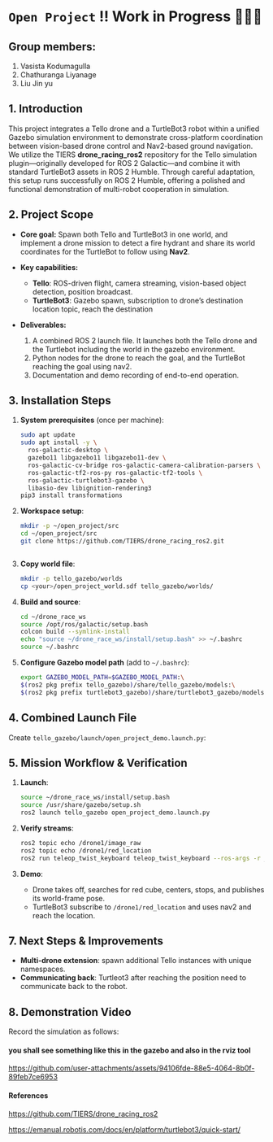 



# `Open Project`  ‼️ Work in Progress 👨‍🔧👷

## Group members: 
1) Vasista Kodumagulla
2) Chathuranga Liyanage 
3) Liu Jin yu

## 1. Introduction

This project integrates a Tello drone and a TurtleBot3 robot within a unified Gazebo simulation environment to demonstrate cross-platform coordination between vision-based drone control and Nav2-based ground navigation. We utilize the TIERS **drone_racing_ros2** repository for the Tello simulation plugin—originally developed for ROS 2 Galactic—and combine it with standard TurtleBot3 assets in ROS 2 Humble. Through careful adaptation, this setup runs successfully on ROS 2 Humble, offering a polished and functional demonstration of multi-robot cooperation in simulation.

## 2. Project Scope

* **Core goal:** Spawn both Tello and TurtleBot3 in one world, and implement a drone mission to detect a fire hydrant and share its world coordinates for the TurtleBot to follow using  **Nav2**.
* **Key capabilities:**

  * **Tello**: ROS-driven flight, camera streaming, vision-based object detection, position broadcast.
  * **TurtleBot3**: Gazebo spawn, subscription to drone’s destination location topic, reach the destination
* **Deliverables:**

  1. A combined ROS 2 launch file. It launches both the Tello drone and the Turtlebot including the world in the gazebo environment. 
  2. Python nodes for the drone to reach the goal, and the TurtleBot reaching the goal using nav2.
  3. Documentation and demo recording of end-to-end operation.

## 3. Installation Steps

1. **System prerequisites** (once per machine):

   ```bash
   sudo apt update
   sudo apt install -y \
     ros-galactic-desktop \
     gazebo11 libgazebo11 libgazebo11-dev \
     ros-galactic-cv-bridge ros-galactic-camera-calibration-parsers \
     ros-galactic-tf2-ros-py ros-galactic-tf2-tools \
     ros-galactic-turtlebot3-gazebo \
     libasio-dev libignition-rendering3
   pip3 install transformations
   ```
2. **Workspace setup**:

   ```bash
   mkdir -p ~/open_project/src
   cd ~/open_project/src
   git clone https://github.com/TIERS/drone_racing_ros2.git
   ```
   
     ```
3. **Copy world file**:

   ```bash
   mkdir -p tello_gazebo/worlds
   cp <your>/open_project_world.sdf tello_gazebo/worlds/
   ```
4. **Build and source**:

   ```bash
   cd ~/drone_race_ws
   source /opt/ros/galactic/setup.bash
   colcon build --symlink-install
   echo "source ~/drone_race_ws/install/setup.bash" >> ~/.bashrc
   source ~/.bashrc
   ```
5. **Configure Gazebo model path** (add to `~/.bashrc`):

   ```bash
   export GAZEBO_MODEL_PATH=$GAZEBO_MODEL_PATH:\
   $(ros2 pkg prefix tello_gazebo)/share/tello_gazebo/models:\
   $(ros2 pkg prefix turtlebot3_gazebo)/share/turtlebot3_gazebo/models
   ```

## 4. Combined Launch File

Create `tello_gazebo/launch/open_project_demo.launch.py`:


## 5. Mission Workflow & Verification

1. **Launch**:

   ```bash
   source ~/drone_race_ws/install/setup.bash
   source /usr/share/gazebo/setup.sh
   ros2 launch tello_gazebo open_project_demo.launch.py
   ```
2. **Verify streams**:

   ```bash
   ros2 topic echo /drone1/image_raw
   ros2 topic echo /drone1/red_location
   ros2 run teleop_twist_keyboard teleop_twist_keyboard --ros-args -r __ns:=/turtlebot
   ```
3. **Demo**:

   * Drone takes off, searches for red cube, centers, stops, and publishes its world-frame pose.
   * TurtleBot3 subscribe to `/drone1/red_location` and uses nav2 and reach the location. 

## 7. Next Steps & Improvements

* **Multi-drone extension**: spawn additional Tello instances with unique namespaces.
* **Communicating back**: Turtleot3 after reaching the position need to communicate back to the robot. 

## 8. Demonstration Video

Record the simulation as follows:



#### you shall see something like this in the gazebo and also in the rviz tool


https://github.com/user-attachments/assets/94106fde-88e5-4064-8b0f-89feb7ce6953


    

#### References
https://github.com/TIERS/drone_racing_ros2

https://emanual.robotis.com/docs/en/platform/turtlebot3/quick-start/







